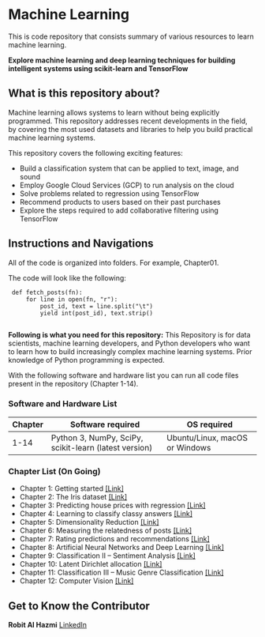 # Machine Learning
This is code repository that consists summary of various resources to learn machine learning.

**Explore machine learning and deep learning techniques for building intelligent systems using scikit-learn and TensorFlow**
  
## What is this repository about?
Machine learning allows systems to learn without being explicitly programmed. This repository addresses recent developments in the field, by covering the most used datasets and libraries to help you build practical machine learning systems.

This repository covers the following exciting features:
* Build a classification system that can be applied to text, image, and sound
* Employ Google Cloud Services (GCP) to run analysis on the cloud
* Solve problems related to regression using TensorFlow
* Recommend products to users based on their past purchases
* Explore the steps required to add collaborative filtering using TensorFlow

## Instructions and Navigations
All of the code is organized into folders. For example, Chapter01.

The code will look like the following:
```
 def fetch_posts(fn):
     for line in open(fn, "r"):
         post_id, text = line.split("\t")
         yield int(post_id), text.strip()
 
```

**Following is what you need for this repository:**
This Repository is for data scientists, machine learning developers, and Python developers who want to learn how to build increasingly complex machine learning systems. Prior knowledge of Python programming is expected.

With the following software and hardware list you can run all code files present in the repository (Chapter 1-14).

### Software and Hardware List

| Chapter  | Software required                                     | OS required                    |
| -------- | ----------------------------------------------------- | ------------------------------ |
| 1-14     | Python 3, NumPy, SciPy, scikit-learn (latest version) | Ubuntu/Linux, macOS or Windows |

### Chapter List (On Going)
* Chapter 1: Getting started [[Link]](https://github.com/robitalhazmi/machine_learning/blob/master/Chapter01/chapter_01.ipynb)
* Chapter 2: The Iris dataset [[Link]](https://github.com/robitalhazmi/machine-learning/blob/master/Chapter02/chapter_02.ipynb)
* Chapter 3: Predicting house prices with regression [[Link]](https://github.com/robitalhazmi/machine-learning/blob/master/Chapter03/chapter_03.ipynb)
* Chapter 4: Learning to classify classy answers [[Link]](https://github.com/robitalhazmi/machine-learning/blob/master/Chapter04/chapter_04.ipynb)
* Chapter 5: Dimensionality Reduction [[Link]](https://github.com/robitalhazmi/machine-learning/blob/master/Chapter05/chapter_05.ipynb)
* Chapter 6: Measuring the relatedness of posts [[Link]](https://github.com/robitalhazmi/machine-learning/blob/master/Chapter06/chapter_06.ipynb)
* Chapter 7: Rating predictions and recommendations [[Link]](https://github.com/robitalhazmi/machine-learning/blob/master/Chapter07/chapter_07.ipynb)
* Chapter 8: Artificial Neural Networks and Deep Learning [[Link]](https://github.com/robitalhazmi/machine-learning/blob/master/Chapter08/chapter_08.ipynb)
* Chapter 9: Classification II – Sentiment Analysis [[Link]](https://github.com/robitalhazmi/machine-learning/blob/master/Chapter09/chapter_09.ipynb)
* Chapter 10: Latent Dirichlet allocation [[Link]](https://github.com/robitalhazmi/machine-learning/blob/master/Chapter10/chapter_10.ipynb)
* Chapter 11: Classification III – Music Genre Classification [[Link]](https://github.com/robitalhazmi/machine-learning/blob/master/Chapter11/chapter_11.ipynb)
* Chapter 12: Computer Vision [[Link]](https://github.com/robitalhazmi/machine-learning/blob/master/Chapter12/chapter12.ipynb)

## Get to Know the Contributor
**Robit Al Hazmi** [LinkedIn](https://www.linkedin.com/in/robitalhazmi/)
